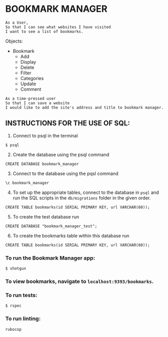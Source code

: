 # BOOKMARK MANAGER
```
As a User,
So that I can see what websites I have visited
I want to see a list of bookmarks.
```

Objects:
* Bookmark
	* Add
	* Display
	* Delete
	* Filter
	* Categories
	* Update
	* Comment

```
As a time-pressed user
So that I can save a website
I would like to add the site's address and title to bookmark manager.
```

## INSTRUCTIONS FOR THE USE OF SQL:

1. Connect to psql in the terminal

```
$ psql
```
2. Create the database using the psql command

```
CREATE DATABASE bookmark_manager
```
3. Connect to the database using the pqsl command

```
\c bookmark_manager
```

4. To set up the appropriate tables, connect to the database in `psql` and run the SQL scripts in the `db/migrations` folder in the given order.

```
CREATE TABLE bookmarks(id SERIAL PRIMARY KEY, url VARCHAR(60));
```

5. To create the test database run

```
CREATE DATABASE "bookmark_manager_test";
```

6. To create the bookmarks table within this database run

```
CREATE TABLE bookmarks(id SERIAL PRIMARY KEY, url VARCHAR(60));
```

### To run the Bookmark Manager app:

```
$ shotgun
```

### To view bookmarks, navigate to `localhost:9393/bookmarks`.

### To run tests:

```
$ rspec
```

### To run linting:

```
rubocop
```

